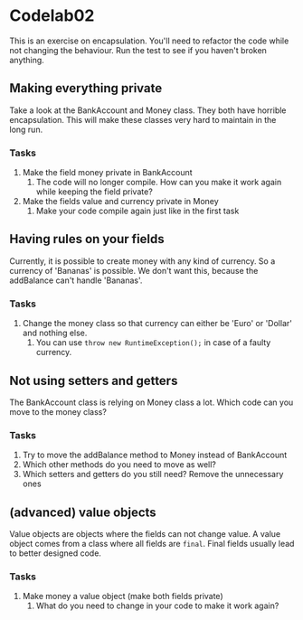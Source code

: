 # Codelab02
This is an exercise on encapsulation. You'll need to refactor the code while not changing the behaviour.
Run the test to see if you haven't broken anything.

## Making everything private
Take a look at the BankAccount and Money class.
They both have horrible encapsulation. This will make these classes very hard to maintain in the long run.

### Tasks
1. Make the field money private in BankAccount
   1. The code will no longer compile. How can you make it work again while keeping the field private?
2. Make the fields value and currency private in Money
   1. Make your code compile again just like in the first task

## Having rules on your fields
Currently, it is possible to create money with any kind of currency. So a currency of 'Bananas' is possible.
We don't want this, because the addBalance can't handle 'Bananas'.

### Tasks
1. Change the money class so that currency can either be 'Euro' or 'Dollar' and nothing else.
   1. You can use `throw new RuntimeException();` in case of a faulty currency.

## Not using setters and getters
The BankAccount class is relying on Money class a lot. Which code can you move to the money class?

### Tasks
1. Try to move the addBalance method to Money instead of BankAccount
2. Which other methods do you need to move as well?
3. Which setters and getters do you still need? Remove the unnecessary ones

## (advanced) value objects
Value objects are objects where the fields can not change value. A value object comes from a class where all fields are `final`.
Final fields usually lead to better designed code.

### Tasks
1. Make money a value object (make both fields private)
   1. What do you need to change in your code to make it work again?
    
